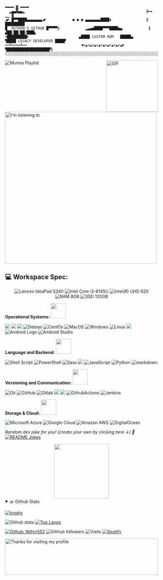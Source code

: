 ```
▬▬▬▬.◙.▬▬▬▬
  ▂▄▄▓▄▄▂                                                        ╫►►        ▁▁ ▓
◢◤ █▀▀████▄▄▄▄▄▄▄◢◤            ● ● ● ▄▄▄▄▄▄▄████▮                ╫       █████████
█  NITHIN'S GITHUB █▀▀▀▀╬            ▂▃▄▅████▀▀▀████▅▄            ╫    ▟██⍁██⍁██⍁███▙
◥█████████◤                       ▄████ CUSTOM ROM   █████▄       ▜████ LEGACY DEVELOPER ████▛
══╩════╩══                         ◥⊙▲⊙▲⊙▲⊙▲⊙▲⊙▲⊙▲⊙▲⊙▲◤         ▜███████████████████▛╬
░░░░░░░░░░░░░░░░░░░░░░░░░░░░░░░░░░░░░░░░░░░░░░░░░░░░░░░░░░░░░░░░░░░░░░░░░░░░░░░░░░░░░░░░░░░
```





![Munna Playlist](https://spotify-pl.nithin552.vercel.app/api/spotify) <img align="right" alt="GIF" height="170px" src="https://media.giphy.com/media/J5B1Y8QZnzXXbLQIBu/giphy.gif" />


[<img src="https://readme-spotify-status-nithin552.vercel.app/api/run-spotify-status" alt="I'm listening to" width="500" />](https://open.spotify.com/user/rro2jhmryligk7smcxoeharu5)

## 💻 Workspace Spec:
<p align="center">
	<img src="https://img.shields.io/badge/-Lenovo IdeaPad%20S340-%E2231A.svg?&style=for-the-badge&logo=lenovo&logoColor=white" title="Lenovo IdeaPad S340" alt="Lenovo IdeaPad S340"/>
        <img src="https://img.shields.io/badge/intel-Core%20i3%208145U-%230071C5.svg?&style=for-the-badge&logo=intel&logoColor=white" title="Intel Core i3-8145U" alt="Intel Core i3-8145U"/>
	<img src="https://img.shields.io/badge/intel%20UHD%20620%204GB-%23ED1C24.svg?&style=for-the-badge&logo=intel&logoColor=white" title="Intel(R) UHD 620" alt="Intel(R) UHD 620"/>
	<img src="https://img.shields.io/badge/RAM-8GB-yellow.svg?&style=for-the-badge" title="RAM 8GB" alt="RAM 8GB"/>
	<img src="https://img.shields.io/badge/SSD-120GB-%23FEAA2D.svg?&style=for-the-badge" title="SSD 120GB" alt="SSD 120GB"/>
	


**Operational Systems:**  <img src="https://camo.githubusercontent.com/40dff491d4e8123af55298ef908faedb66c463e5/68747470733a2f2f6d656469612e67697068792e636f6d2f6d656469612f57556c706c634d704f43456d5447427442572f67697068792e676966" width="50">

<img src="https://img.shields.io/badge/-Ubuntu-E95420?style=flat&logo=ubuntu&logoColor=white"> <img src="https://img.shields.io/badge/-Linux Mint-87CF3E?style=flat&logo=linux-mint&logoColor=white"> <img src="https://img.shields.io/badge/-Windows XP-003399?style=flat&logo=windows-xp&logoColor=white"> <img src="https://img.shields.io/badge/-Debian-A81D33?logo=debian&logoColor=white&labelColor=A81D33" alt="Debian" /> <img src="https://img.shields.io/badge/-CentOS-262577?logo=centos&logoColor=white&labelColor=262577" alt="CentOs" /> <img src="https://img.shields.io/badge/-MacOS-999999?logo=apple&logoColor=white&labelColor=999999" alt="MacOS" /> <img src="https://img.shields.io/badge/-Windows-0078D6?logo=windows&logoColor=white&labelColor=0078D6" alt="Windows" /> <img src="https://img.shields.io/badge/-Linux-A81D33?logo=Linux&logoColor=white&labelColor=A81D33" alt="Linux" /> <img src="https://img.shields.io/badge/-Arch Linux-1793D1?style=flat&logo=arch-linux&logoColor=white"> <img src="https://img.shields.io/badge/-Android-1e2229?logo=Android&logoColor=SpringGreen&labelColor=1e2229" alt="Android Logo" /> <img src="https://img.shields.io/badge/-Android%20Studio-1e2229?logo=android-studio&logoColor=SpringGreen&labelColor=1e2229" alt="Android Studio" />

**Language and Backend:** <img src="https://camo.githubusercontent.com/40dff491d4e8123af55298ef908faedb66c463e5/68747470733a2f2f6d656469612e67697068792e636f6d2f6d656469612f57556c706c634d704f43456d5447427442572f67697068792e676966" width="50">

<img src="https://img.shields.io/badge/-Shell%20Script-4EAA25?logo=gnu-bash&logoColor=white&labelColor=4EAA25" alt="Shell Script" /> <img src="https://img.shields.io/badge/-PowerShell-5391FE?logo=powershell&logoColor=white&labelColor=5391FE" alt="PowerShell" /> <img src="https://img.shields.io/badge/-Sass-CC6699?logo=sass&logoColor=white&labelColor=CC6699" alt="Sass" /> <img src="https://img.shields.io/badge/-Java-007396?style=flat&logo=java&logoColor=white"> <img src="https://img.shields.io/badge/-JavaScript-F7DF1E?logo=javascript&logoColor=white&labelColor=F7DF1E" alt="JavaScript" /> <img src="https://img.shields.io/badge/-Python-3776AB?logo=python&logoColor=white&labelColor=3776AB" alt="Python" /> <img src="https://img.shields.io/badge/-Markdown-000000?logo=markdown&logoColor=white&labelColor=000000" alt="markdown" />


**Versioning and Communication:**  <img src="https://camo.githubusercontent.com/40dff491d4e8123af55298ef908faedb66c463e5/68747470733a2f2f6d656469612e67697068792e636f6d2f6d656469612f57556c706c634d704f43456d5447427442572f67697068792e676966" width="50">

<img src="https://img.shields.io/badge/-Git-F05032?logo=git&logoColor=white&labelColor=F05032" alt="Git" /> <img src="https://img.shields.io/badge/-GitHub-181717?logo=github&logoColor=white&labelColor=181717" alt="GitHub" /> <img src="https://img.shields.io/badge/Gitlab%20-%23181717?logo=gitlab&logoColor=white&labelColor=23181717" alt="Gitlab" /> <img src="https://img.shields.io/badge/-Bitbucket-0052CC?style=flat&logo=bitbucket&logoColor=white"> <img src="https://img.shields.io/badge/-GitKraken-179287?style=flat&logo=gitkraken&logoColor=white"> <img src="https://img.shields.io/badge/Github%20Actions-2088FF?logo=github-actions&logoColor=white&labelColor=2088FF" alt="GithubActions" /> <img src="https://img.shields.io/badge/Jenkins-ff005e?logo=jenkins&logoColor=white&labelColor=ff005e" alt="Jenkins" />

**Storage & Cloud:**  <img src="https://camo.githubusercontent.com/40dff491d4e8123af55298ef908faedb66c463e5/68747470733a2f2f6d656469612e67697068792e636f6d2f6d656469612f57556c706c634d704f43456d5447427442572f67697068792e676966" width="50">

 <img src="https://img.shields.io/badge/Microsoft%20Azure-0089D6?logo=Microsoft-Azure&logoColor=white&labelColor=0089D6" alt="Microsoft Azure" /> <img src="https://img.shields.io/badge/Google%20Cloud-4285F4?logo=Google-Cloud&logoColor=white&labelColor=4285F4" alt="Google Cloud" /> <img src="https://img.shields.io/badge/-Amazon%20AWS-232F3E?logo=amazon-aws&logoColor=white&labelColor=232F3E" alt="Amazon AWS" /> <img src="https://img.shields.io/badge/-Digital%20Ocean-0089D6?logo=DigitalOcean&logoColor=white&labelColor=0089D6" alt ="DigitalOcean" />

<i>Random dev joke for you! (create your own by clicking here ↓) 🤡</i><br> 
<a href="https://readme-jokes.vercel.app"><img align="center" src="https://readme-jokes.vercel.app/api?bgColor=%23073b4c&textColor=%2306d6a0&aColor=%2306d6a0&borderColor=%2306d6a0" alt="README Jokes"></a>

<div align="center">
    <img height="180em" src="https://github-readme-streak-stats.herokuapp.com/?user=Nithin552&theme=black-ice&fire=6600AF&currStreakNum=6600AF&ring=6600AF&currStreakLabel=6600AF">
</div>

<details open>
<summary>📊 Github Stats</summary>
	
[![trophy](https://github-profile-trophy.vercel.app/?username=Nithin552&theme=monokai)](https://github.com/ryo-ma/github-profile-trophy)	
	
  ![Github stats](https://github-readme-stats.vercel.app/api?username=Nithin552&theme=gruvbox&show_icons=true&hide_border=false&count_private=true&include_all_commits=true&line_height=24.5)  [![Top Langs](https://github-readme-stats.vercel.app/api/top-langs/?username=Nithin552&theme=gruvbox&layout=compact&hide=html,css&langs_count=10)](https://github.com/Nithin552?tab=repositories)
</details>

[![Github: Nithin552](https://img.shields.io/badge/-Nithin552-000?logo=Github&logoColor=white&link=https://github.com/Nithin552)](https://github.com/Nithin552)
![GitHub followers](https://img.shields.io/github/followers/Nithin552?label=Follow&style=social)
![Visits](https://badges.pufler.dev/visits/Nithin552/Nithin552?logo=GitHub&label=github%20visits&color=336699&logoColor=white&style=flat-square)
[![Spotify](https://img.shields.io/badge/spotify-Nithin552-1DB954?style=flat-square&logo=spotify&logoColor=white)](https://open.spotify.com/user/rro2jhmryligk7smcxoeharu5)


<img height="120" alt="Thanks for visiting my profile" width="100%" src="https://github.com/dibyendu415/dibyendu415/blob/master/marquee.svg" />



